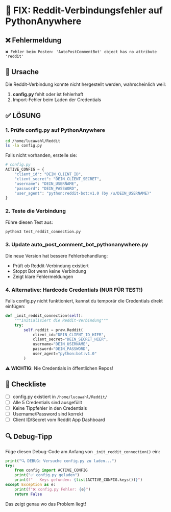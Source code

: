 # 🔧 FIX: Reddit-Verbindungsfehler auf PythonAnywhere

## ❌ Fehlermeldung
```
❌ Fehler beim Posten: 'AutoPostCommentBot' object has no attribute 'reddit'
```

## 🎯 Ursache
Die Reddit-Verbindung konnte nicht hergestellt werden, wahrscheinlich weil:
1. **config.py** fehlt oder ist fehlerhaft
2. Import-Fehler beim Laden der Credentials

## ✅ LÖSUNG

### 1. Prüfe config.py auf PythonAnywhere

```bash
cd /home/lucawahl/Reddit
ls -la config.py
```

Falls nicht vorhanden, erstelle sie:

```python
# config.py
ACTIVE_CONFIG = {
    "client_id": "DEIN_CLIENT_ID",
    "client_secret": "DEIN_CLIENT_SECRET",
    "username": "DEIN_USERNAME",
    "password": "DEIN_PASSWORD",
    "user_agent": "python:reddit-bot:v1.0 (by /u/DEIN_USERNAME)"
}
```

### 2. Teste die Verbindung

Führe diesen Test aus:

```bash
python3 test_reddit_connection.py
```

### 3. Update auto_post_comment_bot_pythonanywhere.py

Die neue Version hat bessere Fehlerbehandlung:
- Prüft ob Reddit-Verbindung existiert
- Stoppt Bot wenn keine Verbindung
- Zeigt klare Fehlermeldungen

### 4. Alternative: Hardcode Credentials (NUR FÜR TEST!)

Falls config.py nicht funktioniert, kannst du temporär die Credentials direkt einfügen:

```python
def _init_reddit_connection(self):
    """Initialisiert die Reddit-Verbindung"""
    try:
        self.reddit = praw.Reddit(
            client_id="DEIN_CLIENT_ID_HIER",
            client_secret="DEIN_SECRET_HIER",
            username="DEIN_USERNAME",
            password="DEIN_PASSWORD",
            user_agent="python:bot:v1.0"
        )
```

⚠️ **WICHTIG**: Nie Credentials in öffentlichen Repos!

## 📝 Checkliste

- [ ] config.py existiert in `/home/lucawahl/Reddit/`
- [ ] Alle 5 Credentials sind ausgefüllt
- [ ] Keine Tippfehler in den Credentials
- [ ] Username/Password sind korrekt
- [ ] Client ID/Secret vom Reddit App Dashboard

## 🔍 Debug-Tipp

Füge diesen Debug-Code am Anfang von `_init_reddit_connection()` ein:

```python
print("🔍 DEBUG: Versuche config.py zu laden...")
try:
    from config import ACTIVE_CONFIG
    print("✅ config.py geladen")
    print(f"   Keys gefunden: {list(ACTIVE_CONFIG.keys())}")
except Exception as e:
    print(f"❌ config.py Fehler: {e}")
    return False
```

Das zeigt genau wo das Problem liegt!